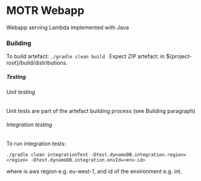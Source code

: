 # MOTR Webapp

Webapp serving Lambda implemented with Java 

### Building
To build artefact:
```./gradle clean build ```
Expect ZIP artefact: in ${project-root}/build/distributions.

##### Testing

###### Unit testing
Unit tests are part of the artefact building process (see Building paragraph)

###### Integration testing

To run integration tests:
```
./gradle clean integrationTest -Dtest.dynamoDB.integration.region=<region> -Dtest.dynamoDB.integration.envId=<env-id> 
```
where <region> is aws region e.g. eu-west-1, and <env-id> id of the environment e.g. int.
